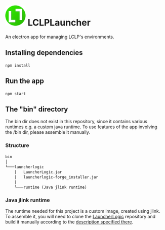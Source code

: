 # ![Logo](https://github.com/LCLPYT/LCLPLauncher/blob/master/resources/img/logo.png "LCLPLauncher") LCLPLauncher
An electron app for managing LCLP's environments.

## Installing dependencies
`npm install`

## Run the app
`npm start`

## The "bin" directory
The bin dir does not exist in this repository, since it contains various runtimes e.g. a custom java runtime.
To use features of the app involving the /bin dir, please assemble it manually.

### Structure
```
bin
│
└───launcherlogic
    |   LauncherLogic.jar
    |   launcherlogic-forge_installer.jar
    |
    └───runtime (Java jlink runtime)
```
### Java jlink runtime
The runtime needed for this project is a custom image, created using jlink.
To assemble it, you will need to clone the [LauncherLogic](https://github.com/LCLPYT/LauncherLogic) repository and build it manually according to the [description specified there](https://github.com/LCLPYT/LauncherLogic/blob/master/LauncherLogic/README.md).
